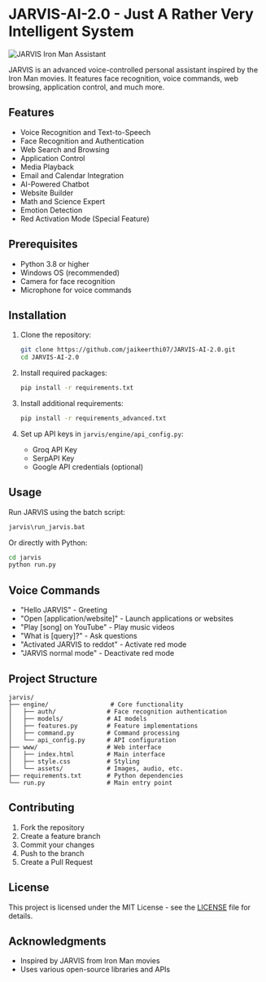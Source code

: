 # JARVIS-AI-2.0 - Just A Rather Very Intelligent System

![JARVIS Iron Man Assistant](jarvis/www/jarvis_ironman.png)

JARVIS is an advanced voice-controlled personal assistant inspired by the Iron Man movies. It features face recognition, voice commands, web browsing, application control, and much more.

## Features

- Voice Recognition and Text-to-Speech
- Face Recognition and Authentication
- Web Search and Browsing
- Application Control
- Media Playback
- Email and Calendar Integration
- AI-Powered Chatbot
- Website Builder
- Math and Science Expert
- Emotion Detection
- Red Activation Mode (Special Feature)

## Prerequisites

- Python 3.8 or higher
- Windows OS (recommended)
- Camera for face recognition
- Microphone for voice commands

## Installation

1. Clone the repository:
   ```bash
   git clone https://github.com/jaikeerthi07/JARVIS-AI-2.0.git
   cd JARVIS-AI-2.0
   ```

2. Install required packages:
   ```bash
   pip install -r requirements.txt
   ```

3. Install additional requirements:
   ```bash
   pip install -r requirements_advanced.txt
   ```

4. Set up API keys in `jarvis/engine/api_config.py`:
   - Groq API Key
   - SerpAPI Key
   - Google API credentials (optional)

## Usage

Run JARVIS using the batch script:
```bash
jarvis\run_jarvis.bat
```

Or directly with Python:
```bash
cd jarvis
python run.py
```

## Voice Commands

- "Hello JARVIS" - Greeting
- "Open [application/website]" - Launch applications or websites
- "Play [song] on YouTube" - Play music videos
- "What is [query]?" - Ask questions
- "Activated JARVIS to reddot" - Activate red mode
- "JARVIS normal mode" - Deactivate red mode

## Project Structure

```
jarvis/
├── engine/                 # Core functionality
│   ├── auth/              # Face recognition authentication
│   ├── models/            # AI models
│   ├── features.py        # Feature implementations
│   ├── command.py         # Command processing
│   └── api_config.py      # API configuration
├── www/                   # Web interface
│   ├── index.html         # Main interface
│   ├── style.css          # Styling
│   └── assets/            # Images, audio, etc.
├── requirements.txt       # Python dependencies
└── run.py                 # Main entry point
```

## Contributing

1. Fork the repository
2. Create a feature branch
3. Commit your changes
4. Push to the branch
5. Create a Pull Request

## License

This project is licensed under the MIT License - see the [LICENSE](LICENSE) file for details.

## Acknowledgments

- Inspired by JARVIS from Iron Man movies
- Uses various open-source libraries and APIs
